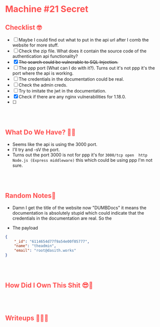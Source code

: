 # <span style="color:#FF5050">Machine #21 Secret</span>  


## <span style="color:#FF5050">Checklist 🤓   

- [ ] Maybe I could find out what to put in the api url after I comb the website for more stuff.
- [ ] Check the zip file. What does it contain the source code of the authentication api functionality?
- [x] ~~The search could be vulnerable to SQL Injection.~~
- [ ] The ppp port (What can I do with it?). Turns out it's not ppp it's the port where the api is working.
- [ ] The credentials in the documentation could be real.
- [ ] Check the admin creds.
- [ ] Try to imitate the jwt in the documentation.
- [x] Check if there are any nginx vulnerabilities for 1.18.0.
- [ ] 
<br/><br/>


## <span style="color:#FF5050">What Do We Have? 🤔🤔 

* Seems like the api is using the 3000 port.
* I'll try and -sV the port.
* Turns out the port 3000 is not for ppp it's for `3000/tcp open  http    Node.js (Express middleware)` this which could be using ppp I'm not sure.

<br/><br/>


## <span style="color:#FF5050">Random Notes👀  
* Damn I get the title of the website now "DUMBDocs" it means the documentation is absolutely stupid which could indicate that the credentials in the documentation are real. So the 

* The payload  
```json
{
    "_id": "6114654d77f9a54e00f05777",
    "name": "theadmin",
    "email": "root@dasith.works"
}
```

<br/><br/>

## <span style="color:#FF5050">How Did I Own This Shit 😎🥳 


<br/><br/>

## <span style="color:#FF5050">Writeups ✍🏽📓   


<br/><br/> 
